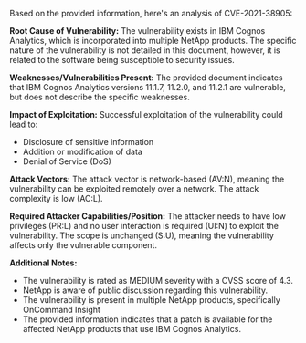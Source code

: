 Based on the provided information, here's an analysis of CVE-2021-38905:

**Root Cause of Vulnerability:**
The vulnerability exists in IBM Cognos Analytics, which is incorporated into multiple NetApp products. The specific nature of the vulnerability is not detailed in this document, however, it is related to the software being susceptible to security issues.

**Weaknesses/Vulnerabilities Present:**
The provided document indicates that IBM Cognos Analytics versions 11.1.7, 11.2.0, and 11.2.1 are vulnerable, but does not describe the specific weaknesses.

**Impact of Exploitation:**
Successful exploitation of the vulnerability could lead to:
*   Disclosure of sensitive information
*   Addition or modification of data
*   Denial of Service (DoS)

**Attack Vectors:**
The attack vector is network-based (AV:N), meaning the vulnerability can be exploited remotely over a network. The attack complexity is low (AC:L).

**Required Attacker Capabilities/Position:**
The attacker needs to have low privileges (PR:L) and no user interaction is required (UI:N) to exploit the vulnerability. The scope is unchanged (S:U), meaning the vulnerability affects only the vulnerable component.

**Additional Notes:**
*   The vulnerability is rated as MEDIUM severity with a CVSS score of 4.3.
*   NetApp is aware of public discussion regarding this vulnerability.
*   The vulnerability is present in multiple NetApp products, specifically OnCommand Insight
*   The provided information indicates that a patch is available for the affected NetApp products that use IBM Cognos Analytics.